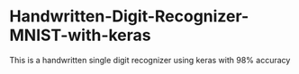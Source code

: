 # Handwritten-Digit-Recognizer-MNIST-with-keras
This is a handwritten single digit recognizer using keras with 98% accuracy
